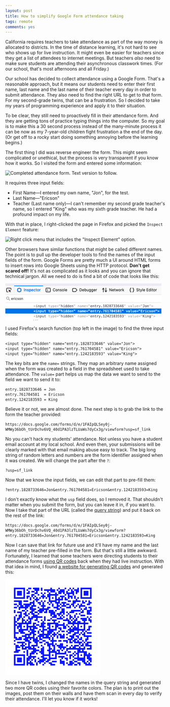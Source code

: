 ```yaml
---
layout: post
title: How to simplify Google Form attendance taking
tags: remote
comments: yes
---
```


California requires teachers to take attendance as part of the way
money is allocated to districts. In the time of distance learning,
it's not hard to see who shows up for live instruction. It might even
be easier for teachers since they get a list of attendees to internet
meetings. But teachers _also_ need to make sure students are attending
their asynchronous classwork times. (For our school, that's most
afternoons and all Friday.)

Our school has decided to collect attendance using a Google
Form. That's a reasonable approach, but it means our students need to
enter their first name, last name and the last name of their teacher
every day in order to submit attendance. They also need to find the
right URL to get to that form. For my second-grade twins, that can be
a frustration. So I decided to take my years of programming experience
and apply it to their situation.

To be clear, they still need to proactively fill in their attendance
form. And they are getting tons of practice typing things into the
computer. So my goal is to make this a 30 second process instead of
the many-minute process it can be now as my 7-year-old children fight
frustration a the end of the day. (Or get off to a rocky start doing
something annoying before the learning begins.)

The first thing I did was reverse engineer the form. This might seem
complicated or unethical, but the process is very transparent if you
know how it works. So I visited the form and entered some information:

![Completed attendance form. Text version to
follow.](/images/completed_form.png)

It requires three input fields:

* First Name&mdash;I entered my own name, "Jon", for the test.
* Last Name&mdash;"Ericson"
* Teacher (Last name only)&mdash;I can't remember my second grade
  teacher's name, so I entered "King" who was my sixth grade
  teacher. He had a profound impact on my life.
  
With that in place, I right-clicked the page in Firefox and picked the
`Inspect Element` feature:

![Right click menu that includes the "Inspect Element"
option.](/images/inspect_element.png)

Other browsers have similar functions that might be called different
names. The point is to pull up the developer tools to find the names
of the input fields of the form. Google Forms are pretty much a UI
around HTML forms to insert rows into Google Sheets using the HTTP
protocol. **Don't get scared off!** It's not as complicated as it
looks and you can ignore that technical jargon. All we need to do is
find a bit of code that looks like this:

![Inspector view. Code to follow.](/images/inspector.png)

I used Firefox's search function (top left in the image) to find the
three input fields:

```
<input type="hidden" name="entry.1828733646" value="Jon">
<input type="hidden" name="entry.761704581" value="Ericson">
<input type="hidden" name="entry.1242183593" value="King">
```

The key bits are the `name=` strings. They map an arbitrary name
assigned when the form was created to a field in the spreadsheet used
to take attendance. The `value=` part helps us map the data we want to
send to the field we want to send it to:

```
entry.1828733646 = Jon
entry.761704581  = Ericson
entry.1242183593 = King
```

Believe it or not, we are almost done. The next step is to grab the
link to the form the teacher provided:

```
https://docs.google.com/forms/d/e/1FAIpQLSey0j-WMWy36bOh_tUrDchv6VQ_40d1PA3lzTLUaWs7dyCx3g/viewform?usp=sf_link
```

No you can't hack my students' attendance. Not unless you have a
student email account at my local school. And even then, your
submissions will be clearly marked with that email making abuse easy
to track. The big long string of random letters and numbers are the
form identifier assigned when it was created. We will change the part
after the `?`:

```
?usp=sf_link
```

Now that we know the input fields, we can edit that part to pre-fill them:

```
?entry.1828733646=Jon&entry.761704581=Ericson&entry.1242183593=King
```

I don't exactly know what the `usp` field does, so I removed it. That
shouldn't matter when you submit the form, but you can leave it in, if
you want to. Now I take that part of the URL (called the [query
string](https://en.wikipedia.org/wiki/Query_string)) and put it back
on the rest of the link:

```
https://docs.google.com/forms/d/e/1FAIpQLSey0j-WMWy36bOh_tUrDchv6VQ_40d1PA3lzTLUaWs7dyCx3g/viewform?entry.1828733646=Jon&entry.761704581=Ericson&entry.1242183593=King
```

Now I can save that link for future use and it'll have my name and the
last name of my teacher pre-filled in the form. But that's still a
little awkward. Fortunately, I learned that some teachers were
directing students to their attendance forms [using QR
codes](https://www.youtube.com/watch?v=XlUZz4XELkw) back when they had
live instruction. With that idea in mind, I found [a website for
generating QR codes](https://www.qr-code-generator.com/) and generated
this:

![QR code for my link.](/images/attendence_qr.png)

Since I have twins, I changed the names in the query string and
generated two more QR codes using their favorite colors. The plan is
to print out the images, post them on their walls and have them scan
in every day to verify their attendance. I'll let you know if it works!
